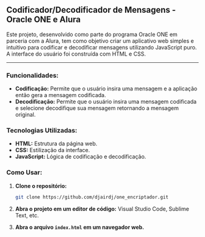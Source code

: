 ## Codificador/Decodificador de Mensagens - Oracle ONE e Alura

Este projeto, desenvolvido como parte do programa Oracle ONE em parceria com a Alura, tem como objetivo criar um
aplicativo web simples e intuitivo para codificar e decodificar mensagens utilizando JavaScript puro. A interface do
usuário foi construída com HTML e CSS.

---

### **Funcionalidades:**

- **Codificação:**
  Permite que o usuário insira uma mensagem e a aplicação então gera a mensagem codificada.
- **Decodificação:**
  Permite que o usuário insira uma mensagem codificada e selecione decodifique sua mensagem
  retornando a mensagem original.

### **Tecnologias Utilizadas:**

- **HTML:** Estrutura da página web.
- **CSS:** Estilização da interface.
- **JavaScript:** Lógica de codificação e decodificação.

### **Como Usar:**

1. **Clone o repositório:**
   ```bash
   git clone https://github.com/djairdj/one_encriptador.git
   ```

2. **Abra o projeto em um editor de código:**
   Visual Studio Code, Sublime Text, etc.
3. **Abra o arquivo `index.html` em um navegador web.**
